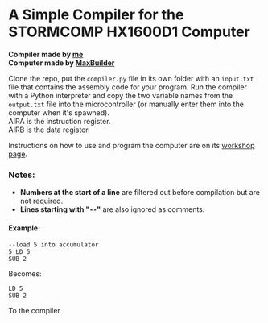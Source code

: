 # A Simple Compiler for the STORMCOMP HX1600D1 Computer

**Compiler made by [me](https://steamcommunity.com/id/minecrafter8001/)**  
**Computer made by [MaxBuilder](https://steamcommunity.com/profiles/76561198145551187)**

Clone the repo, put the `compiler.py` file in its own folder with an `input.txt` file that contains the assembly code for your program. Run the compiler with a Python interpreter and copy the two variable names from the `output.txt` file into the microcontroller (or manually enter them into the computer when it's spawned).  
AIRA is the instruction register.  
AIRB is the data register.

Instructions on how to use and program the computer are on its [workshop page](https://steamcommunity.com/sharedfiles/filedetails/?id=3425013619).

### Notes:
- **Numbers at the start of a line** are filtered out before compilation but are not required.
- **Lines starting with "`--`"** are also ignored as comments.

#### Example:
```plaintext
--load 5 into accumulator
5 LD 5
SUB 2
```
Becomes:
```plaintext
LD 5
SUB 2
```
To the compiler
